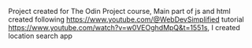 Project created for The Odin Project course,
Main part of js and html created following https://www.youtube.com/@WebDevSimplified tutorial https://www.youtube.com/watch?v=w0VEOghdMpQ&t=1551s, I created location search app
